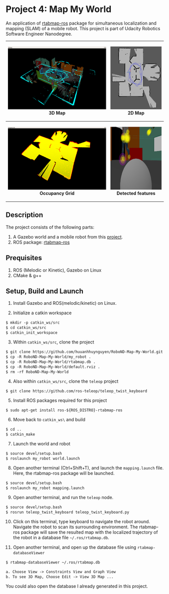 # Project 4: Map My World

An application of [rtabmap-ros](http://wiki.ros.org/rtabmap_ros) package for 
simultaneous localization and mapping (SLAM) of a mobile robot. 
This project is part of Udacity Robotics Software Engineer Nanodegree.

<table style="width:100%">
  <tr>
    <th><p>
           <img src="images/3D_map.png"
            alt="3D map" width="400" height="200"></a>
           <br>3D Map
        </p>
    </th>
    <th><p>
           <img src="images/2D_map.png"
            alt="2D map" width="200" height="200"></a>
           <br>2D Map
      </p>
    </th>
  </tr>
  <tr>
    <th><p>
           <img src="images/occupancy_grid.png"
            alt="occupancy grid" width="400" height="200"></a>
           <br>Occupancy Grid
      </p>
    </th>
    <th><p>
           <img src="images/features.png"
            alt="features" width="200" height="200"></a>
           <br>Detected features
      </p>
    </th>
  </tr>
</table>

## Description
The project consists of the following parts:
1. A Gazebo world and a mobile robot from this [project](https://github.com/huuanhhuynguyen/RoboND-Go-Chase-It).
2. ROS package: [rtabmap-ros](http://wiki.ros.org/rtabmap_ros)

## Prequisites
1. ROS (Melodic or Kinetic), Gazebo on Linux
2. CMake & g++

## Setup, Build and Launch
1. Install Gazebo and ROS(melodic/kinetic) on Linux.

2. Initialize a catkin workspace
```
$ mkdir -p catkin_ws/src
$ cd catkin_ws/src
$ catkin_init_workspace
```

3. Within `catkin_ws/src`, clone the project
```
$ git clone https://github.com/huuanhhuynguyen/RoboND-Map-My-World.git
$ cp -R RoboND-Map-My-World/my_robot .
$ cp -R RoboND-Map-My-World/rtabmap.db .
$ cp -R RoboND-Map-My-World/default.rviz .
$ rm -rf RoboND-Map-My-World
```

4. Also within `catkin_ws/src`, clone the `teleop` project
```
$ git clone https://github.com/ros-teleop/teleop_twist_keyboard
```

5. Install ROS packages required for this project
```
$ sudo apt-get install ros-${ROS_DISTRO}-rtabmap-ros
```

6. Move back to `catkin_ws\` and build
```
$ cd ..
$ catkin_make
```

7. Launch the world and robot
```
$ source devel/setup.bash
$ roslaunch my_robot world.launch
```

8. Open another terminal (Ctrl+Shift+T), and launch the `mapping.launch` file. 
Here, the rtabmap-ros package will be launched.
```
$ source devel/setup.bash
$ roslaunch my_robot mapping.launch
```

9. Open another terminal, and run the `teleop` node.
```
$ source devel/setup.bash
$ rosrun teleop_twist_keyboard teleop_twist_keyboard.py
```

10. Click on this terminal, type keyboard to navigate the robot around. Navigate 
the robot to scan its surrounding environment. The rtabmap-ros package will save
the resulted map with the localized trajectory of the robot in a database file 
`~/.ros/rtabmap.db`.

11. Open another terminal, and open up the database file using `rtabmap-databaseViewer`
```
$ rtabmap-databaseViewer ~/.ros/rtabmap.db
```
    a. Choose View -> Constraints View and Graph View
    b. To see 3D Map, Choose Edit -> View 3D Map ...
    
You could also open the database I already generated in this project.
